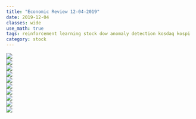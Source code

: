 ```yaml
---
title: "Economic Review 12-04-2019"
date: 2019-12-04
classes: wide
use_math: true
tags: reinforcement learning stock dow anomaly detection kosdaq kospi
category: stock
---
```



![](../../pictures/stock_analysis/20191204_ko_tech.png)  
![](../../pictures/stock_analysis/20191204_ko_ano.png)  
![](../../pictures/stock_analysis/20191204_ko_anotech_index.png)  
![](../../pictures/stock_analysis/20191204_ko_bayesprice_index.png)  
![](../../pictures/stock_analysis/20191204_ko_total_index.png)  
![](../../pictures/stock_analysis/20191204_ko_dji_tech.png)  
![](../../pictures/stock_analysis/20191204_ko_dji_ano.png)  
![](../../pictures/stock_analysis/20191204_ko_dji_anotech_index.png)  
![](../../pictures/stock_analysis/20191204_ko_dji_bayesprice_index.png)  
![](../../pictures/stock_analysis/20191204_ko_dji_total_index.png)  
